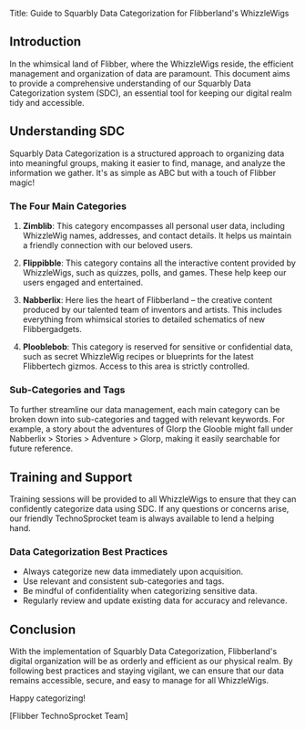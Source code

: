  Title: Guide to Squarbly Data Categorization for Flibberland's WhizzleWigs

## Introduction

In the whimsical land of Flibber, where the WhizzleWigs reside, the efficient management and organization of data are paramount. This document aims to provide a comprehensive understanding of our Squarbly Data Categorization system (SDC), an essential tool for keeping our digital realm tidy and accessible.

## Understanding SDC

Squarbly Data Categorization is a structured approach to organizing data into meaningful groups, making it easier to find, manage, and analyze the information we gather. It's as simple as ABC but with a touch of Flibber magic!

### The Four Main Categories

1. **Zimblib**: This category encompasses all personal user data, including WhizzleWig names, addresses, and contact details. It helps us maintain a friendly connection with our beloved users.

2. **Flippibble**: This category contains all the interactive content provided by WhizzleWigs, such as quizzes, polls, and games. These help keep our users engaged and entertained.

3. **Nabberlix**: Here lies the heart of Flibberland – the creative content produced by our talented team of inventors and artists. This includes everything from whimsical stories to detailed schematics of new Flibbergadgets.

4. **Plooblebob**: This category is reserved for sensitive or confidential data, such as secret WhizzleWig recipes or blueprints for the latest Flibbertech gizmos. Access to this area is strictly controlled.

### Sub-Categories and Tags

To further streamline our data management, each main category can be broken down into sub-categories and tagged with relevant keywords. For example, a story about the adventures of Glorp the Glooble might fall under Nabberlix > Stories > Adventure > Glorp, making it easily searchable for future reference.

## Training and Support

Training sessions will be provided to all WhizzleWigs to ensure that they can confidently categorize data using SDC. If any questions or concerns arise, our friendly TechnoSprocket team is always available to lend a helping hand.

### Data Categorization Best Practices

- Always categorize new data immediately upon acquisition.
- Use relevant and consistent sub-categories and tags.
- Be mindful of confidentiality when categorizing sensitive data.
- Regularly review and update existing data for accuracy and relevance.

## Conclusion

With the implementation of Squarbly Data Categorization, Flibberland's digital organization will be as orderly and efficient as our physical realm. By following best practices and staying vigilant, we can ensure that our data remains accessible, secure, and easy to manage for all WhizzleWigs.

Happy categorizing!

[Flibber TechnoSprocket Team]